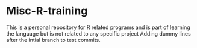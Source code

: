 # Misc-R-training
This is a personal repository for R related programs and is part of  learning the language but is not related to any specific project
Adding  dummy lines after the intial branch to test commits. 
